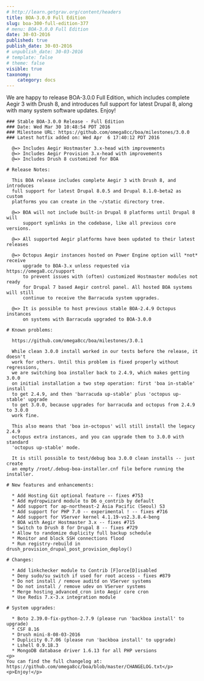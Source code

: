 ```yaml
---
# http://learn.getgrav.org/content/headers
title: BOA-3.0.0 Full Edition
slug: boa-300-full-edition-377
# menu: BOA-3.0.0 Full Edition
date: 30-03-2016
published: true
publish_date: 30-03-2016
# unpublish_date: 30-03-2016
# template: false
# theme: false
visible: true
taxonomy:
    category: docs
---
```


 We are happy to release BOA-3.0.0 Full Edition, which includes complete Aegir 3 with Drush 8, and introduces full support for latest Drupal 8, along with many system software updates. Enjoy!

 
    ### Stable BOA-3.0.0 Release - Full Edition
    ### Date: Wed Mar 30 10:48:54 PDT 2016
    ### Milestone URL: https://github.com/omega8cc/boa/milestones/3.0.0
    ### Latest hotfix added on: Wed Apr  6 17:40:12 PDT 2016
    
      @=> Includes Aegir Hostmaster 3.x-head with improvements
      @=> Includes Aegir Provision 3.x-head with improvements
      @=> Includes Drush 8 customized for BOA
    
    # Release Notes:
    
      This BOA release includes complete Aegir 3 with Drush 8, and introduces
      full support for latest Drupal 8.0.5 and Drupal 8.1.0-beta2 as custom
      platforms you can create in the ~/static directory tree.
    
      @=> BOA will not include built-in Drupal 8 platforms until Drupal 8 will
          support symlinks in the codebase, like all previous core versions.
    
      @=> All supported Aegir platforms have been updated to their latest releases
    
      @=> Octopus Aegir instances hosted on Power Engine option will *not* receive
          upgrade to BOA-3.x unless requested via https://omega8.cc/support
          to prevent issues with (often) customized Hostmaster modules not ready
          for Drupal 7 based Aegir control panel. All hosted BOA systems will still
          continue to receive the Barracuda system upgrades.
    
      @=> It is possible to host previous stable BOA-2.4.9 Octopus instances
          on systems with Barracuda upgraded to BOA-3.0.0
    
    # Known problems:
    
      https://github.com/omega8cc/boa/milestones/3.0.1
    
      While clean 3.0.0 install worked in our tests before the release, it doesn't
      work for others. Until this problem is fixed properly without regressions,
      we are switching boa installer back to 2.4.9, which makes getting 3.0.0
      on initial installation a two step operation: first 'boa in-stable' install
      to get 2.4.9, and then 'barracuda up-stable' plus 'octopus up-stable' upgrade
      to get 3.0.0, because upgrades for barracuda and octopus from 2.4.9 to 3.0.0
      work fine.
    
      This also means that 'boa in-octopus' will still install the legacy 2.4.9
      octopus extra instances, and you can upgrade them to 3.0.0 with standard
      'octopus up-stable' mode.
    
      It is still possible to test/debug boa 3.0.0 clean installs -- just create
      an empty /root/.debug-boa-installer.cnf file before running the installer.
    
    # New features and enhancements:
    
      * Add Hosting Git optional feature -- fixes #753
      * Add mydropwizard module to D6 o_contrib by default
      * Add support for ap-northeast-2 Asia Pacific (Seoul) S3
      * Add support for PHP 7.0 -- experimental ! -- fixes #716
      * Add support for VServer kernel 4.1.19-vs2.3.8.4-beng
      * BOA with Aegir Hostmaster 3.x -- fixes #715
      * Switch to Drush 8 for Drupal 8 -- fixes #729
      * Allow to randomize duplicity full backup schedule
      * Monitor and block SSH connections flood
      * Run registry-rebuild in drush_provision_drupal_post_provision_deploy()
    
    # Changes:
    
      * Add linkchecker module to Contrib [F]orce[D]isabled
      * Deny sudo/su switch if used for root access - fixes #879
      * Do not install / remove auditd on VServer systems
      * Do not install / remove udev on VServer systems
      * Merge hosting_advanced_cron into Aegir core cron
      * Use Redis 7.x-3.x integration module
    
    # System upgrades:
    
      * Boto 2.39.0-fix-python-2.7.9 (please run 'backboa install' to upgrade)
      * CSF 8.16
      * Drush mini-8-08-03-2016
      * Duplicity 0.7.06 (please run 'backboa install' to upgrade)
      * Lshell 0.9.18.3
      * MongoDB database driver 1.6.13 for all PHP versions 
    <p>
    You can find the full changelog at: https://github.com/omega8cc/boa/blob/master/CHANGELOG.txt</p>
    <p>Enjoy!</p>